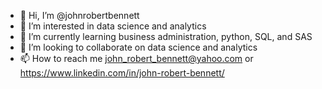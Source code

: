 - 👋 Hi, I’m @johnrobertbennett
- 👀 I’m interested in data science and analytics
- 🌱 I’m currently learning business administration, python, SQL, and SAS
- 💞️ I’m looking to collaborate on data science and analytics
- 📫 How to reach me john_robert_bennett@yahoo.com or https://www.linkedin.com/in/john-robert-bennett/ 

<!---
johnrobertbennett/johnrobertbennett is a ✨ special ✨ repository because its `README.md` (this file) appears on your GitHub profile.
You can click the Preview link to take a look at your changes.
--->
